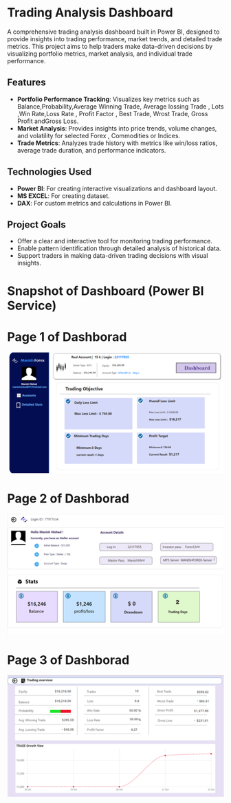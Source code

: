  # Trading Analysis Dashboard

A comprehensive trading analysis dashboard built in Power BI, designed to provide insights into trading performance, market trends, and detailed trade metrics. This project aims to help traders make data-driven decisions by visualizing portfolio metrics, market analysis, and individual trade performance.

## Features

- **Portfolio Performance Tracking**: Visualizes key metrics such as Balance,Probability,Average Winning Trade, Average lossing Trade , Lots ,Win Rate,Loss Rate , Profit Factor , Best Trade, Wrost Trade, Gross Profit andGross Loss.
- **Market Analysis**: Provides insights into price trends, volume changes, and volatility for selected Forex , Commodities or Indices.
- **Trade Metrics**: Analyzes trade history with metrics like win/loss ratios, average trade duration, and performance indicators.

## Technologies Used

- **Power BI**: For creating interactive visualizations and dashboard layout.
- **MS EXCEL**: For creating dataset.
- **DAX**: For custom metrics and calculations in Power BI.

## Project Goals

- Offer a clear and interactive tool for monitoring trading performance.
- Enable pattern identification through detailed analysis of historical data.
- Support traders in making data-driven trading decisions with visual insights.

# Snapshot of Dashboard (Power BI Service)
# Page 1 of Dashborad
![dashboard_snapo](https://github.com/Manish1024N/Trading-Analytics/blob/ead035514bb4534e47288cac2611ba2f1307da28/PAGE%201.png)
 
# Page 2 of Dashborad
![dashboard_snapo](https://github.com/Manish1024N/Trading-Analytics/blob/89a316d2e014dc5f2c111fbd82236813ff777f9a/PAGE%202.png)

# Page 3 of Dashborad
![dashboard_snapo](https://github.com/Manish1024N/Trading-Analytics/blob/4d61ab2347796397ea5d5a17b1af17e0cad21339/PAGE%203.png)
